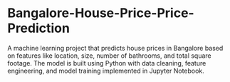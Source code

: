 # Bangalore-House-Price-Price-Prediction
A machine learning project that predicts house prices in Bangalore based on features like location, size, number of bathrooms, and total square footage. The model is built using Python with data cleaning, feature engineering, and model training implemented in Jupyter Notebook.
